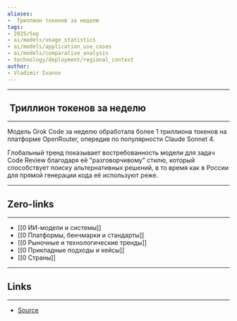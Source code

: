 ```yaml
---
aliases: 
-  Триллион токенов за неделю
tags:
- 2025/Sep
- ai/models/usage_statistics
- ai/models/application_use_cases
- ai/models/comparative_analysis
- technology/deployment/regional_context
author:
- Vladimir Ivanov
---
```

-----
##   Триллион токенов за неделю
-----
Модель Grok Code за неделю обработала более 1 триллиона токенов на платформе OpenRouter, опередив по популярности Claude Sonnet 4. 

Глобальный тренд показывает востребованность модели для задач Code Review благодаря её "разговорчивому" стилю, который способствует поиску альтернативных решений, в то время как в России для прямой генерации кода её используют реже.

---
## Zero-links
---
- [[0 ИИ-модели и системы]]
- [[0 Платформы, бенчмарки и стандарты]]
- [[0 Рыночные и технологические тренды]]
- [[0 Прикладные подходы и кейсы]]
- [[0 Страны]]

---
## Links
---
- [Source](https://t.me/turboproject/2075)
